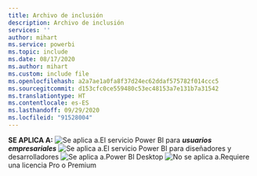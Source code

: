 ```yaml
---
title: Archivo de inclusión
description: Archivo de inclusión
services: ''
author: mihart
ms.service: powerbi
ms.topic: include
ms.date: 08/17/2020
ms.author: mihart
ms.custom: include file
ms.openlocfilehash: a2a7ae1a0fa8f37d24ec62ddaf575782f014ccc5
ms.sourcegitcommit: d153cfc0ce559480c53ec48153a7e131b7a31542
ms.translationtype: HT
ms.contentlocale: es-ES
ms.lasthandoff: 09/29/2020
ms.locfileid: "91528004"
---
```

<Token>**SE APLICA A:** ![Se aplica a.](media/yes.png)El servicio Power BI para ***usuarios empresariales*** ![Se aplica a.](media/yes.png)El servicio Power BI para diseñadores y desarrolladores ![Se aplica a.](media/yes.png)Power BI Desktop ![No se aplica a.](media/no.png)Requiere una licencia Pro o Premium </Token>